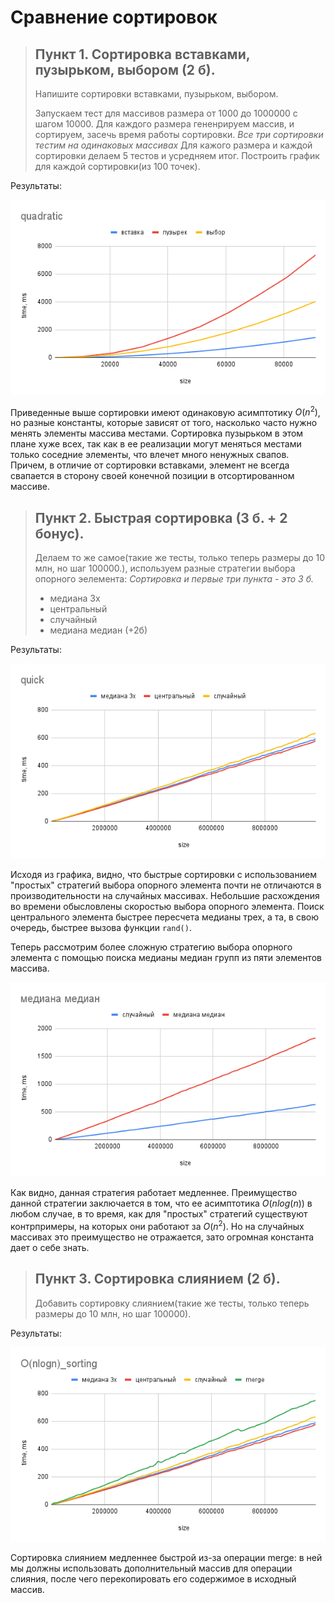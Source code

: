 # Cравнение сортировок

>## Пункт 1. Cортировка вставками, пузырьком, выбором (2 б).
>Напишите сортировки вставками, пузырьком, выбором.
>
>Запускаем тест для массивов размера от 1000 до 1000000 с шагом 10000.
>Для каждого размера гененрируем массив, и сортируем, засечь время работы сортировки.
>*Все три сортировки тестим на одинаковых массивах*
>Для кажого размера и каждой сортировки делаем 5 тестов и усредняем итог.
>Построить график для каждой сортировки(из 100 точек). 

Результаты:

![quadratic](result/quadratic.png)

Приведенные выше сортировки имеют одинаковую асимптотику $O(n^2)$, но разные константы, которые зависят от того, насколько часто нужно менять элементы массива местами. Сортировка пузырьком в этом плане хуже всех, так как в ее реализации могут меняться местами только соседние элементы, что влечет много ненужных свапов. Причем, в отличие от сортировки вставками, элемент не всегда свапается в сторону своей конечной позиции в отсортированном массиве.

>## Пункт 2. Быстрая сортировка  (3 б. + 2 бонус).
>Делаем то же самое(такие же тесты, только теперь размеры до 10 млн, но шаг 100000.), используем разные стратегии выбора опорного эелемента:
>*Сортировка и первые три пункта - это 3 б.*
>* медиана 3х 
>* центральный 
>* случайный
>* медиана медиан (+2б)

Результаты:

![quick](result/quick.png)

Исходя из графика, видно, что быстрые сортировки с использованием "простых" стратегий выбора опорного элемента почти не отличаются в производительности на случайных массивах. Небольшие расхождения во времени обысловлены скоростью выбора опорного элемента. Поиск центрального элемента быстрее пересчета медианы трех, а та, в свою очередь, быстрее вызова функции `rand()`.

Теперь рассмотрим более сложную стратегию выбора опорного элемента с помощью поиска медианы медиан групп из пяти элементов массива.

![median](result/median_median.png)

Как видно, данная стратегия работает медленнее. Преимущество данной стратегии заключается в том, что ее асимптотика $O(nlog(n))$ в любом случае, в то время, как для "простых" стратегий существуют контрпримеры, на которых они работают за $O(n^2)$. Но на случайных массивах это преимущество не отражается, зато огромная константа дает о себе знать.

>## Пункт 3. Сортировка слиянием (2 б).
>Добавить сортировку слиянием(такие же тесты, только теперь размеры до 10 млн, но шаг 100000).

Результаты:

![merge](result/O(nlogn)_sorting.png)

Сортировка слиянием медленнее быстрой из-за операции merge: в ней мы должны использовать дополнительный массив для операции слияния, после чего перекопировать его содержимое в исходный массив.
